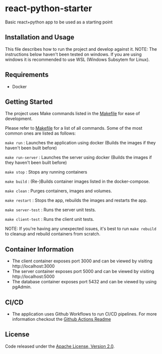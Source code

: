 # react-python-starter

Basic react+python app to be used as a starting point

## Installation and Usage

This file describes how to run the project and develop against it.
NOTE: The instructions below haven't been tested on windows. If you are using windows
it is recommended to use WSL (Windows Subsytem for Linux).

## Requirements

- Docker

## Getting Started

The project uses Make commands listed in the [Makefile](Makefile) for ease of development.

Please refer to [Makefile](Makefile) for a list of all commands. Some of the most common ones are listed as follows:

`make run` : Launches the application using docker (Builds the images if they haven't been built before)

`make run-server` : Launches the server using docker (Builds the images if they haven't been built before)

`make stop` : Stops any running containers

`make build` : (Re-)Builds container images listed in the docker-compose.

`make clean` : Purges containers, images and volumes.

`make restart` : Stops the app, rebuilds the images and restarts the app.

`make server-test` : Runs the server unit tests.

`make client-test` : Runs the client unit tests.

NOTE: If you're having any unexpected issues, it's best to run `make rebuild` to cleanup and rebuild containers from scratch.

## Container Information

- The client container exposes port 3000 and can be viewed by visiting http://localhost:3000
- The server container exposes port 5000 and can be viewed by visiting http://localhost:5000
- The database container exposes port 5432 and can be viewed by using pgAdmin.

## CI/CD

- The application uses Github Workflows to run CI/CD pipelines. For more information checkout the [Github Actions Readme](.github/workflows/README.md)

## License

Code released under the [Apache License, Version 2.0](LICENSE).
